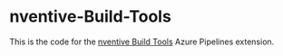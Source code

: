 # nventive-Build-Tools

This is the code for the [nventive Build Tools](https://marketplace.visualstudio.com/items?itemName=nventivecorp.nventive) Azure Pipelines extension.
